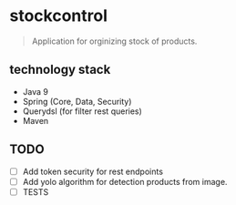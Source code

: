 # stockcontrol

> Application for orginizing stock of products.

## technology stack

- Java 9
- Spring (Core, Data, Security)
- Querydsl (for filter rest queries)
- Maven

## TODO
- [ ] Add token security for rest endpoints
- [ ] Add yolo algorithm for detection products from image.
- [ ] TESTS 
